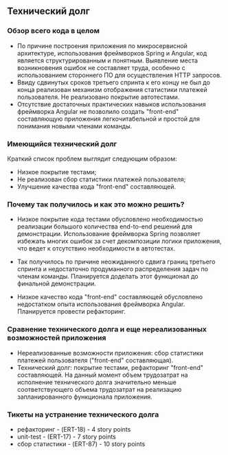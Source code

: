 ## Технический долг

### Обзор всего кода в целом
- По причине построения приложения по микросервисной архитектуре, использования фреймворков Spring и Angular, код является структурированным и понятным. Выявление места возникновения ошибок не составляет труда, особенно с использованием стороннего ПО для осуществления HTTP запросов.
- Ввиду сдвинутых сроков третьего спринта к его концу не был до конца реализован механизм отображения статистики платежей пользователя. Не реализовано покрытие автотестами.
- Отсутствие достаточных практических навыков использования фреймворка Angular не позволило создать "front-end" составляющую приложения легкочитабельной и простой для понимания новыми членами команды.

### Имеющийся технический долг
Краткий список проблем выглядит следующим образом:
- Низкое покрытие тестами;
- Не реализован сбор статистики платежей пользователя;
- Улучшение качества кода "front-end" составляющей.

### Почему так получилось и как это можно решить?
- Низкое покрытие кода тестами обусловлено необходимостью реализации большого количества end-to-end решений для демонстрации. Использование фреймворка Spring позволяет избежать многих ошибок за счет декомпозиции логики приложения, что ведет к отсутствию необходимости в автотестах.

- Так получилось по причине неожиданного сдвига границ третьего спринта и недостаточно продуманного распределения задач по членам команды. Планируется доделать этот функционал до финальной демонстрации.

- Низкое качество кода "front-end" составляющей обусловлено недостатком опыта использования фреймворка Angular. Планируется провести рефакторинг.

### Cравнение технического долга и еще нереализованных возможностей приложения
- Нереализованные возможности приложения: сбор статистики платежей пользователя ("front-end" составляющая).
- Технический долг: покрытие тестами, рефакторинг "front-end" составляющей.
На данный момент объем трудозатрат на исполнение технического долга значительно меньше соответствующего объема трудозатрат на реализацию запланированного функционала приложения.

### Тикеты на устранение технического долга
- рефакторинг - (ERT-18) - 4 story points
- unit-test - (ERT-17) - 7 story points
- сбор статистики - (ERT-87) - 10 story points
